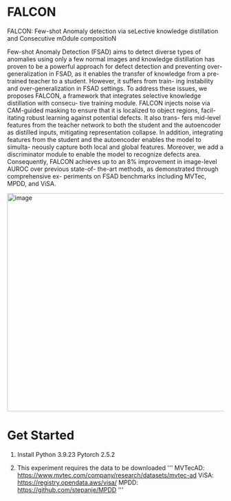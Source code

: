 # FALCON

FALCON: Few-shot Anomaly detection via seLective knowledge distillation and Consecutive mOdule compositioN


Few-shot Anomaly Detection (FSAD) aims to detect diverse
types of anomalies using only a few normal images and
knowledge distillation has proven to be a powerful approach
for defect detection and preventing over-generalization in
FSAD, as it enables the transfer of knowledge from a pre-
trained teacher to a student. However, it suffers from train-
ing instability and over-generalization in FSAD settings. To
address these issues, we proposes FALCON, a framework
that integrates selective knowledge distillation with consecu-
tive training module. FALCON injects noise via CAM-guided
masking to ensure that it is localized to object regions, facil-
itating robust learning against potential defects. It also trans-
fers mid-level features from the teacher network to both the
student and the autoencoder as distilled inputs, mitigating
representation collapse. In addition, integrating features from
the student and the autoencoder enables the model to simulta-
neously capture both local and global features. Moreover, we
add a discriminator module to enable the model to recognize
defects area. Consequently, FALCON achieves up to an 8%
improvement in image-level AUROC over previous state-of-
the-art methods, as demonstrated through comprehensive ex-
periments on FSAD benchmarks including MVTec, MPDD,
and ViSA. 

<img width="1450" height="506" alt="image" src="https://github.com/user-attachments/assets/e322ecac-766b-4c99-a0be-d1bc09aa4a75" />

# Get Started
  1. Install Python 3.9.23 Pytorch 2.5.2

  2. This experiment requires the data to be downloaded 
    '''
    MVTecAD: https://www.mvtec.com/company/research/datasets/mvtec-ad
    ViSA: https://registry.opendata.aws/visa/
    MPDD: https://github.com/stepanje/MPDD
    '''
